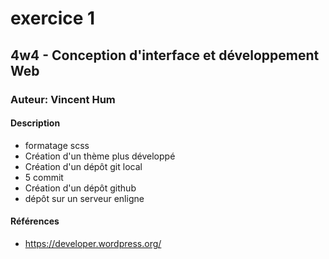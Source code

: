 # exercice 1
## 4w4 - Conception d'interface et développement Web
### Auteur: Vincent Hum
#### Description
- formatage scss
- Création d'un thème plus développé
- Création d'un dépôt git local
- 5 commit
- Création d'un dépôt github
- dépôt sur un serveur enligne

#### Références
- https://developer.wordpress.org/